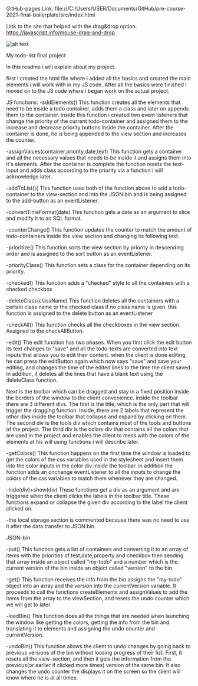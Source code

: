 
GitHub-pages Link:
file:///C:/Users/USER/Documents/GitHub/pre-course-2021-final-boilerplate/src/index.html

Link to the site that helped with the drag&drop option.
https://javascript.info/mouse-drag-and-drop



 ![alt text](./readme-files/todo.gif)

My todo-list final project

In this readme i will explain about my project.

first i created the html file where i added all the basics and created the main elements i will work with in my JS code.
After all the basics were finished i moved on to the JS code where i began work on the actual project.

JS functions:
-addElements()
    This function creates all the elements that need to be inside a todo container, adds them a class and later on appends them
    to the container. inside this function i created two event listeners that change the priority of the current todo-container and
    assigned them to the increase and decrease priority buttons inside the container. After the container is done, he is being appended to
    the view section and increases the counter.

-assignValues(container,priority,date,text)
    This function gets a container and all the necessary values that needs to be inside it and assigns them into it's elements.
    After the container is complete the function resets the text-input and adds class according to the priority via a function i will acknowledge later.

-addToList(){
    This function uses both of the function above to add a todo-container to the view-section and into the JSON.bin and is being assigned 
    to the add-button as an eventListener.

-convertTimeFormat(date)
    This function gets a date as an argument to slice and modify it to an SQL format.

-counterChange()
    This function updates the counter to match the amount of todo-containers inside the view section and changing its following text.

-prioritize()
    This function sorts the view section by priority in descending order and is assigned to the sort button as an eventListener.

-priorityClass()
    This function sets a class for the container depending on its priority.

-checked()
    This function adds a "checked" style to all the containers with a checked checkbox

-deleteClass(className)
    This function deletes all the containers with a certain class name or the checked class if no class name is given. this function is assigned to
    the delete button as an eventListener

-checkAll()
    This function checks all the checkboxes in the view section. Assigned to the checkAllButton.

-edit()
    The edit function has two phases. When you first click the edit button its text changes to "save" and all the todo-texts are converted into
    text inputs that allows you to edit their content. when the client is done editing, he can press the editButton again which now says "save" and save your editing,
    and changes the time of the edited lines to the time the client saved. In addition, it deletes all the lines that have a blank text using the deleteClass function.

Next is the toolbar which can be dragged and stay in a fixed position inside the borders of the window to the client convenience. inside the toolbar there are 3 different
divs. The first is the title, which is the only part that will trigger the dragging function. Inside, there are 2 labels that represent the other divs inside the toolbar
that collapse and expand by clicking on them.
The second div is the tools div which contains most of the tools and buttons of the project.
The third div is the colors div that contains all the colors that are used in the project and enables the client to mess with the colors of the elements
at his will using functions i will describe later.

-getColors()
    This function happens on the first time the window is loaded to get the colors of the css variables used in the stylesheet and insert them into the
    color inputs in the color div inside the toolbar. in addition the function adds an onchange eventListener to all the inputs to change the colors of 
    the css variables to match them whenever they are changed.

-hide(div)+show(div)
    These functions get a div as an argument and are triggered when the client clicks the labels in the toolbar title. These functions
    expand or collapse the given div according to the label the client clicked on.

-the local storage section is commented because there was no need to use it after the data transfer to JSON.bin.

JSON-bin

-put()
    This function gets a list of containers and converting it to an array of items with the priorities of test,date,property and checkbox then sending that array inside
    an object called "my-todo" and a number which is the current version of the bin inside an object called "version" to the bin.

-get()
    This function receives the info from the bin assigns the "my-todo" object into an array and the version into the currentVersion variable. It proceeds to 
    call the functions createElements and assignValues to add the items from the array to the viewSection, and resets the undo counter which we will get to later.

-loadBin()
    This function does all the things that are needed when launching the window like getting the colors, getting the info from the bin and translating it to
    elements and assigning the undo counter and currentVersion.

-undoBin()
    This function allows the client to undo changes by going back to previous versions of the bin without loosing progress of their list.
    First, it resets all the view-section, and then it gets the information from the previous(or earlier if clicked more times) version of the same bin.
    It also changes the undo counter the displays it on the screen so the client will know where he is at all times.





